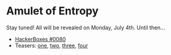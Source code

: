 # Amulet of Entropy

Stay tuned! All will be revealed on Monday, July 4th. Until then...

* [HackerBoxes #0080](https://hackerboxes.com/products/hackerbox-0080-entropy)
* Teasers: [one](https://twitter.com/FirewallDragons/status/1542893896375705600?s=20&t=TGDHct0dcZIQoCZv2z-huA), [two](https://twitter.com/FirewallDragons/status/1542863491572301824?s=20&t=TGDHct0dcZIQoCZv2z-huA), [three](https://twitter.com/HackerBoxes/status/1530341605567242240?s=20&t=TGDHct0dcZIQoCZv2z-huA), [four](https://twitter.com/HackerBoxes/status/1523318662807298051?s=20&t=TGDHct0dcZIQoCZv2z-huA)
